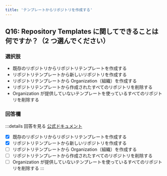 ```yaml
---
title: 'テンプレートからリポジトリを作成する'
---
```


## Q16: Repository Templates に関してできることは何ですか？（2 つ選んでください）

### 選択肢

- 既存のリポジトリからリポジトリテンプレートを作成する
- リポジトリテンプレートから新しいリポジトリを作成する
- リポジトリテンプレートから Organization（組織）を作成する
- リポジトリテンプレートから作成されたすべてのリポジトリを削除する
- Organization が提供していないテンプレートを使っているすべてのリポジトリを削除する

### 回答欄

:::details 回答を見る
[公式ドキュメント](https://docs.github.com/ja/repositories/creating-and-managing-repositories/creating-a-repository-from-a-template)

- [x] 既存のリポジトリからリポジトリテンプレートを作成する
- [x] リポジトリテンプレートから新しいリポジトリを作成する
- [ ] リポジトリテンプレートから Organization（組織）を作成する
- [ ] リポジトリテンプレートから作成されたすべてのリポジトリを削除する
- [ ] Organization が提供していないテンプレートを使っているすべてのリポジトリを削除する
      :::
